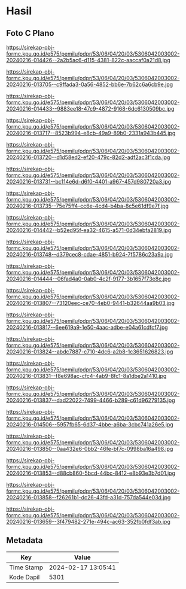 # Hasil

## Foto C Plano

https://sirekap-obj-formc.kpu.go.id/e575/pemilu/pdpr/53/06/04/20/03/5306042003002-20240216-014426--2a2b5ac6-d115-4381-822c-aaccaf0a21d8.jpg

https://sirekap-obj-formc.kpu.go.id/e575/pemilu/pdpr/53/06/04/20/03/5306042003002-20240216-013705--c9ffada3-0a56-4852-bb6e-7b62c6a6cb9e.jpg

https://sirekap-obj-formc.kpu.go.id/e575/pemilu/pdpr/53/06/04/20/03/5306042003002-20240216-014433--9883ee18-47c9-4872-9168-6dc6130509bc.jpg

https://sirekap-obj-formc.kpu.go.id/e575/pemilu/pdpr/53/06/04/20/03/5306042003002-20240216-013717--8523b994-e8cb-49a9-89b0-2331a943b445.jpg

https://sirekap-obj-formc.kpu.go.id/e575/pemilu/pdpr/53/06/04/20/03/5306042003002-20240216-013720--d1d58ed2-ef20-479c-82d2-adf2ac3f1cda.jpg

https://sirekap-obj-formc.kpu.go.id/e575/pemilu/pdpr/53/06/04/20/03/5306042003002-20240216-013731--bc114e6d-d6f0-4401-a967-457d980720a3.jpg

https://sirekap-obj-formc.kpu.go.id/e575/pemilu/pdpr/53/06/04/20/03/5306042003002-20240216-013735--75e75ff4-cc6e-4cd4-b4ba-8c5e61df9e7f.jpg

https://sirekap-obj-formc.kpu.go.id/e575/pemilu/pdpr/53/06/04/20/03/5306042003002-20240216-014442--b52ed95f-ea32-4615-a571-0d34ebfa2819.jpg

https://sirekap-obj-formc.kpu.go.id/e575/pemilu/pdpr/53/06/04/20/03/5306042003002-20240216-013748--d379cec8-cdae-4851-b924-7f5786c23a9a.jpg

https://sirekap-obj-formc.kpu.go.id/e575/pemilu/pdpr/53/06/04/20/03/5306042003002-20240216-014444--06fad4a0-0ab0-4c2f-9177-3b1657f73e8c.jpg

https://sirekap-obj-formc.kpu.go.id/e575/pemilu/pdpr/53/06/04/20/03/5306042003002-20240216-013807--73120eec-ce70-4eb0-9441-b32644aa9b03.jpg

https://sirekap-obj-formc.kpu.go.id/e575/pemilu/pdpr/53/06/04/20/03/5306042003002-20240216-013817--6ee619a9-1e50-4aac-adbe-e04a61cdfcf7.jpg

https://sirekap-obj-formc.kpu.go.id/e575/pemilu/pdpr/53/06/04/20/03/5306042003002-20240216-013824--abdc7887-c710-4dc6-a2b8-1c3651626823.jpg

https://sirekap-obj-formc.kpu.go.id/e575/pemilu/pdpr/53/06/04/20/03/5306042003002-20240216-013831--f8e698ac-cfc4-4ab9-8fc1-8a1dbe2a1410.jpg

https://sirekap-obj-formc.kpu.go.id/e575/pemilu/pdpr/53/06/04/20/03/5306042003002-20240216-013837--dad22022-7499-4466-b289-c61d96279135.jpg

https://sirekap-obj-formc.kpu.go.id/e575/pemilu/pdpr/53/06/04/20/03/5306042003002-20240216-014506--5957fb65-6d37-4bbe-a6ba-3cbc741a26e5.jpg

https://sirekap-obj-formc.kpu.go.id/e575/pemilu/pdpr/53/06/04/20/03/5306042003002-20240216-013850--0aa432e6-0bb2-46fe-bf7c-0998ba16a498.jpg

https://sirekap-obj-formc.kpu.go.id/e575/pemilu/pdpr/53/06/04/20/03/5306042003002-20240216-013853--d88cb860-5bcd-44bc-8412-e8b93e3b7d01.jpg

https://sirekap-obj-formc.kpu.go.id/e575/pemilu/pdpr/53/06/04/20/03/5306042003002-20240216-013858--f26261b1-dc26-43fd-a31d-757da544e03d.jpg

https://sirekap-obj-formc.kpu.go.id/e575/pemilu/pdpr/53/06/04/20/03/5306042003002-20240216-013659--3f479482-271e-494c-ac63-352fb0fdf3ab.jpg


## Metadata

| Key        | Value               |
| ---------- | ------------------- |
| Time Stamp | 2024-02-17 13:05:41 |
| Kode Dapil | 5301                |




